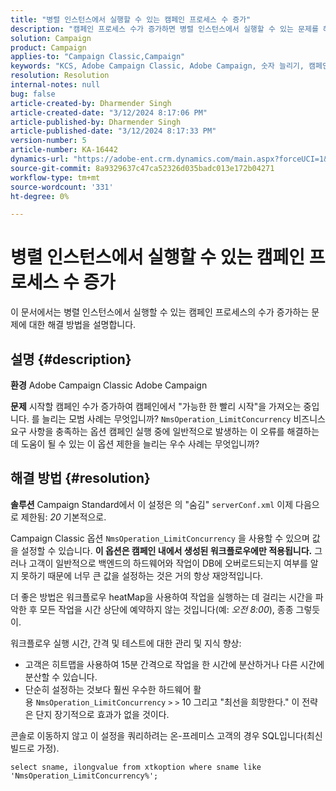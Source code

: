 ```yaml
---
title: "병렬 인스턴스에서 실행할 수 있는 캠페인 프로세스 수 증가"
description: "캠페인 프로세스 수가 증가하면 병렬 인스턴스에서 실행할 수 있는 문제를 해결하는 방법을 알아봅니다. 워크플로우 heatMap을 사용합니다."
solution: Campaign
product: Campaign
applies-to: "Campaign Classic,Campaign"
keywords: "KCS, Adobe Campaign Classic, Adobe Campaign, 숫자 늘리기, 캠페인 프로세스, 인스턴스, 병렬, 모범 사례"
resolution: Resolution
internal-notes: null
bug: false
article-created-by: Dharmender Singh
article-created-date: "3/12/2024 8:17:06 PM"
article-published-by: Dharmender Singh
article-published-date: "3/12/2024 8:17:33 PM"
version-number: 5
article-number: KA-16442
dynamics-url: "https://adobe-ent.crm.dynamics.com/main.aspx?forceUCI=1&pagetype=entityrecord&etn=knowledgearticle&id=56b42c7b-ade0-ee11-904c-6045bd045872"
source-git-commit: 8a9329637c47ca52326d035badc013e172b04271
workflow-type: tm+mt
source-wordcount: '331'
ht-degree: 0%

---
```


# 병렬 인스턴스에서 실행할 수 있는 캠페인 프로세스 수 증가


이 문서에서는 병렬 인스턴스에서 실행할 수 있는 캠페인 프로세스의 수가 증가하는 문제에 대한 해결 방법을 설명합니다.

## 설명 {#description}


<b>환경</b>
Adobe Campaign Classic Adobe Campaign

<b>문제</b>
시작할 캠페인 수가 증가하여 캠페인에서 &quot;가능한 한 빨리 시작&quot;을 가져오는 중입니다.
를 늘리는 모범 사례는 무엇입니까? `NmsOperation_LimitConcurrency` 비즈니스 요구 사항을 충족하는 옵션
캠페인 실행 중에 일반적으로 발생하는 이 오류를 해결하는 데 도움이 될 수 있는 이 옵션 제한을 늘리는 우수 사례는 무엇입니까?


## 해결 방법 {#resolution}


<b>솔루션</b>
Campaign Standard에서 이 설정은 의 &quot;숨김&quot; `serverConf.xml` 이제 다음으로 제한됨: *20* 기본적으로.  

Campaign Classic 옵션 `NmsOperation_LimitConcurrency` 을 사용할 수 있으며 값을 설정할 수 있습니다.
<b>이 옵션은 캠페인 내에서 생성된 워크플로우에만 적용됩니다.</b>
그러나 고객이 일반적으로 백엔드의 하드웨어와 작업이 DB에 오버로드되는지 여부를 알지 못하기 때문에 너무 큰 값을 설정하는 것은 거의 항상 재앙적입니다.

더 좋은 방법은 워크플로우 heatMap을 사용하여 작업을 실행하는 데 걸리는 시간을 파악한 후 모든 작업을 시간 상단에 예약하지 않는 것입니다(예: *오전 8:00*), 종종 그렇듯이.

워크플로우 실행 시간, 간격 및 테스트에 대한 관리 및 지식 향상:

- 고객은 히트맵을 사용하여 15분 간격으로 작업을 한 시간에 분산하거나 다른 시간에 분산할 수 있습니다.
- 단순히 설정하는 것보다 훨씬 우수한 하드웨어 활용 `NmsOperation_LimitConcurrency` `>` `>`  10 그리고 &quot;최선을 희망한다.&quot; 이 전략은 단지 장기적으로 효과가 없을 것이다.


콘솔로 이동하지 않고 이 설정을 쿼리하려는 온-프레미스 고객의 경우 SQL입니다(최신 빌드로 가정).


```
select sname, ilongvalue from xtkoption where sname like 'NmsOperation_LimitConcurrency%';
```

